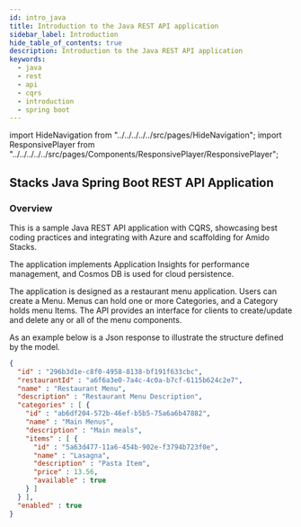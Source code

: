 ```yaml
---
id: intro_java
title: Introduction to the Java REST API application
sidebar_label: Introduction
hide_table_of_contents: true
description: Introduction to the Java REST API application
keywords:
  - java
  - rest 
  - api
  - cqrs
  - introduction
  - spring boot
---
```


import HideNavigation  from "../../../../../src/pages/HideNavigation";
import ResponsivePlayer from "../../../../../src/pages/Components/ResponsivePlayer/ResponsivePlayer";


## Stacks Java Spring Boot REST API Application

### Overview

This is a sample Java REST API application with CQRS, showcasing best coding practices and integrating with Azure
and scaffolding for Amido Stacks.

The application implements Application Insights for performance management,
and Cosmos DB is used for cloud persistence.

The application is designed as a restaurant menu application. Users can create a Menu.
Menus can hold one or more Categories, and a Category holds menu Items.
The API provides an interface for clients to create/update and delete any or all of the menu components.

<ResponsivePlayer url="https://vimeo.com/486755314" />

As an example below is a Json response to illustrate the structure defined by the model.

```json
{
  "id" : "296b3d1e-c8f0-4958-8138-bf191f633cbc",
  "restaurantId" : "a6f6a3e0-7a4c-4c0a-b7cf-6115b624c2e7",
  "name" : "Restaurant Menu",
  "description" : "Restaurant Menu Description",
  "categories" : [ {
    "id" : "ab6df204-572b-46ef-b5b5-75a6a6b47882",
    "name" : "Main Menus",
    "description" : "Main meals",
    "items" : [ {
      "id" : "5a63d477-11a6-454b-902e-f3794b723f0e",
      "name" : "Lasagna",
      "description" : "Pasta Item",
      "price" : 13.56,
      "available" : true
    } ]
  } ],
  "enabled" : true
}
```

<HideNavigation prev />
